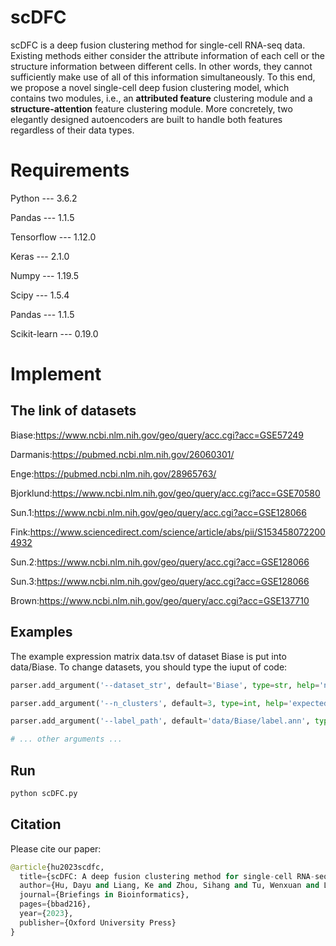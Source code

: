 # scDFC
scDFC is a deep fusion clustering method for single-cell RNA-seq data. Existing methods either consider the attribute information of each cell or the structure information between different cells. In other words, they cannot sufficiently make use of all of this information simultaneously. To this end, we propose a novel single-cell deep fusion clustering model, which contains two modules, i.e., an **attributed feature** clustering module and a **structure-attention** feature clustering module. More concretely, two elegantly designed autoencoders are built to handle both features regardless of their data types.

# Requirements

Python --- 3.6.2

Pandas --- 1.1.5

Tensorflow --- 1.12.0 

Keras --- 2.1.0

Numpy --- 1.19.5

Scipy --- 1.5.4

Pandas --- 1.1.5

Scikit-learn --- 0.19.0

# Implement
## The link of datasets 

Biase:https://www.ncbi.nlm.nih.gov/geo/query/acc.cgi?acc=GSE57249

Darmanis:https://pubmed.ncbi.nlm.nih.gov/26060301/

Enge:https://pubmed.ncbi.nlm.nih.gov/28965763/

Bjorklund:https://www.ncbi.nlm.nih.gov/geo/query/acc.cgi?acc=GSE70580

Sun.1:https://www.ncbi.nlm.nih.gov/geo/query/acc.cgi?acc=GSE128066

Fink:https://www.sciencedirect.com/science/article/abs/pii/S1534580722004932

Sun.2:https://www.ncbi.nlm.nih.gov/geo/query/acc.cgi?acc=GSE128066

Sun.3:https://www.ncbi.nlm.nih.gov/geo/query/acc.cgi?acc=GSE128066

Brown:https://www.ncbi.nlm.nih.gov/geo/query/acc.cgi?acc=GSE137710

## Examples

The example expression matrix data.tsv of dataset Biase is put into data/Biase. To change datasets, you should type the iuput of code:
```python
parser.add_argument('--dataset_str', default='Biase', type=str, help='name of dataset')

parser.add_argument('--n_clusters', default=3, type=int, help='expected number of clusters')

parser.add_argument('--label_path', default='data/Biase/label.ann', type=str, help='true labels')

# ... other arguments ...
```
## Run 
```python
python scDFC.py
```
## Citation 
Please cite our paper:

```python
@article{hu2023scdfc,
  title={scDFC: A deep fusion clustering method for single-cell RNA-seq data},
  author={Hu, Dayu and Liang, Ke and Zhou, Sihang and Tu, Wenxuan and Liu, Meng and Liu, Xinwang},
  journal={Briefings in Bioinformatics},
  pages={bbad216},
  year={2023},
  publisher={Oxford University Press}
}
```

